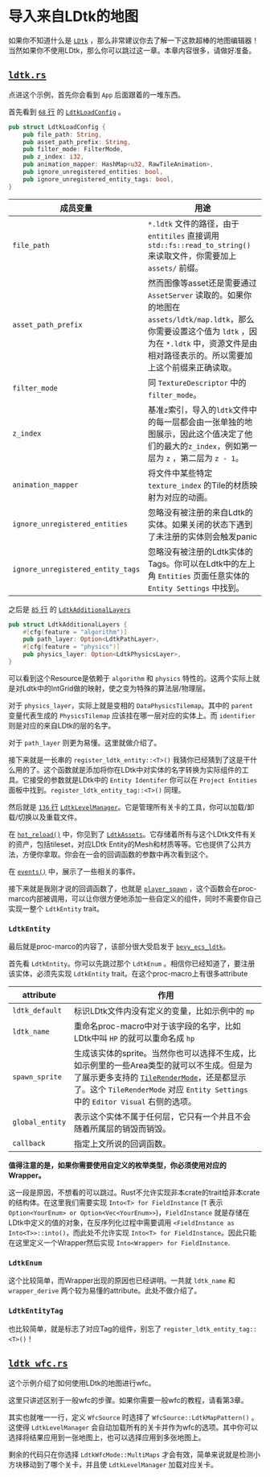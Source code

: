 # 导入来自LDtk的地图

如果你不知道什么是 [`LDtk`](https://ldtk.io) ，那么非常建议你去了解一下这款超棒的地图编辑器！当然如果你不使用LDtk，那么你可以跳过这一章。本章内容很多，请做好准备。

## [`ldtk.rs`](https://github.com/443eb9/bevy_entitiles/blob/0.4.0/examples/ldtk.rs)

点进这个示例，首先你会看到 `App` 后面跟着的一堆东西。

首先看到 [`68` 行](https://github.com/443eb9/bevy_entitiles/blob/0.4.0/examples/ldtk.rs#L68) 的 [`LdtkLoadConfig`](https://github.com/443eb9/bevy_entitiles/blob/0.4.0/src/ldtk/resources.rs#L304) 。

```rust
pub struct LdtkLoadConfig {
    pub file_path: String,
    pub asset_path_prefix: String,
    pub filter_mode: FilterMode,
    pub z_index: i32,
    pub animation_mapper: HashMap<u32, RawTileAnimation>,
    pub ignore_unregistered_entities: bool,
    pub ignore_unregistered_entity_tags: bool,
}
```

| 成员变量                          | 用途                                                                                                                                                                                                      |
| --------------------------------- | --------------------------------------------------------------------------------------------------------------------------------------------------------------------------------------------------------- |
| `file_path`                       | `*.ldtk` 文件的路径，由于 `entitiles` 直接调用 `std::fs::read_to_string()` 来读取文件，你需要加上 `assets/` 前缀。                                                                                        |
| `asset_path_prefix`               | 然而图像等asset还是需要通过 `AssetServer` 读取的。如果你的地图在 `assets/ldtk/map.ldtk`，那么你需要设置这个值为 `ldtk` ，因为在 `*.ldtk` 中，资源文件是由相对路径表示的。所以需要加上这个前缀来正确读取。 |
| `filter_mode`                     | 同 `TextureDescriptor` 中的 `filter_mode`。                                                                                                                                                               |
| `z_index`                         | 基准`z`索引，导入的`ldtk`文件中的每一层都会由一张单独的地图展示，因此这个值决定了他们的最大的`z_index`，例如第一层为 `z` ，第二层为 `z - 1`。                                                             |
| `animation_mapper`                | 将文件中某些特定 `texture_index` 的Tile的材质映射为对应的动画。                                                                                                                                           |
| `ignore_unregistered_entities`    | 忽略没有被注册的来自Ldtk的实体。如果关闭的状态下遇到了未注册的实体则会触发panic                                                                                                                           |
| `ignore_unregistered_entity_tags` | 忽略没有被注册的Ldtk实体的Tags。你可以在Ldtk中的左上角 `Entities` 页面任意实体的 `Entity Settings` 中找到。                                                                                               |

之后是 [`85` 行](https://github.com/443eb9/bevy_entitiles/blob/0.4.0/examples/ldtk.rs#L85C26-L85C47) 的 [`LdtkAdditionalLayers`](https://github.com/443eb9/bevy_entitiles/blob/0.4.0/src/ldtk/resources.rs#L296)

```rust
pub struct LdtkAdditionalLayers {
    #[cfg(feature = "algorithm")]
    pub path_layer: Option<LdtkPathLayer>,
    #[cfg(feature = "physics")]
    pub physics_layer: Option<LdtkPhysicsLayer>,
}
```

可以看到这个Resource是依赖于 `algorithm` 和 `physics` 特性的。这两个实际上就是对Ldtk中的IntGrid做的映射，使之变为特殊的算法层/物理层。

对于 `physics_layer`，实际上就是变相的 `DataPhysicsTilemap`。其中的 `parent` 变量代表生成的 `PhysicsTilemap` 应该挂在哪一层对应的实体上。而 `identifier` 则是对应的来自LDtk的层的名字。

对于 `path_layer` 则更为易懂。这里就做介绍了。

接下来就是一长串的 `register_ldtk_entity::<T>()` 我猜你已经猜到了这是干什么用的了。这个函数就是添加将你在LDtk中对实体的名字转换为实际组件的工具。它接受的参数就是LDtk中的 `Entity Identifer` 你可以在 `Project Entities` 面板中找到。`register_ldtk_entity_tag::<T>()` 同理。

然后就是 [`136` 行](https://github.com/443eb9/bevy_entitiles/blob/0.4.0/examples/ldtk.rs#L136) [`LdtkLevelManager`](https://github.com/443eb9/bevy_entitiles/blob/0.4.0/src/ldtk/resources.rs#L317)。它是管理所有关卡的工具，你可以加载/卸载/切换以及重载文件。

在 [`hot_reload()`](https://github.com/443eb9/bevy_entitiles/blob/0.4.0/examples/ldtk.rs#L154) 中，你见到了 [`LdtkAssets`](https://github.com/443eb9/bevy_entitiles/blob/0.4.0/src/ldtk/resources.rs#L95)。它存储着所有与这个LDtk文件有关的资产，包括tileset，对应LDtk Entity的Mesh和材质等等。它也提供了公共方法，方便你拿取。你会在一会的回调函数的参数中再次看到这个。

在 [`events()`](https://github.com/443eb9/bevy_entitiles/blob/0.4.0/examples/ldtk.rs#L178) 中，展示了一些相关的事件。

接下来就是我刚才说的回调函数了，也就是 [`player_spawn`](https://github.com/443eb9/bevy_entitiles/blob/0.4.0/examples/ldtk.rs#L215) ，这个函数会在proc-marco内部被调用，可以让你很方便地添加一些自定义的组件，同时不需要你自己实现一整个 `LdtkEntity` trait。

### `LdtkEntity`

最后就是proc-marco的内容了，该部分很大受启发于 [`bevy_ecs_ldtk`](https://github.com/Trouv/bevy_ecs_ldtk)。

首先看 `LdtkEntity`。你可以先跳过那个 `LdtkEnum` 。相信你已经知道了，要注册该实体，必须先实现 `LdtkEntity` trait。在这个proc-macro上有很多attribute

| attribute       | 作用                                                                                                                                                                                                                                                                                                    |
| --------------- | ------------------------------------------------------------------------------------------------------------------------------------------------------------------------------------------------------------------------------------------------------------------------------------------------------- |
| `ldtk_default`  | 标识LDtk文件内没有定义的变量，比如示例中的 `mp`                                                                                                                                                                                                                                                         |
| `ldtk_name`     | 重命名proc-macro中对于该字段的名字，比如LDtk中叫 `HP` 的就可以重命名成 `hp`                                                                                                                                                                                                                             |
| `spawn_sprite`  | 生成该实体的sprite。当然你也可以选择不生成，比如示例里的一些Area类型的就可以不生成。但是为了展示更多支持的 [`TileRenderMode`](https://github.com/443eb9/bevy_entitiles/blob/0.4.0/src/ldtk/sprite.rs#L55)，还是都显示了。这个 `TileRenderMode` 对应 `Entity Settings` 中的 `Editor Visual` 右侧的选项。 |
| `global_entity` | 表示这个实体不属于任何层，它只有一个并且不会随着所属层的销毁而销毁。                                                                                                                                                                                                                                    |
| `callback`      | 指定上文所说的回调函数。                                                                                                                                                                                                                                                                                |

**值得注意的是，如果你需要使用自定义的枚举类型，你必须使用对应的Wrapper。**

这一段是原因，不想看的可以跳过。Rust不允许实现非本crate的trait给非本crate的结构体。在这里我们需要实现 `Into<T> for FieldInstance` (`T` 表示 `Option<YourEnum> or Option<Vec<YourEnum>>`)，`FieldInstance` 就是存储在LDtk中定义的值的对象，在反序列化过程中需要调用 `<FieldInstance as Into<T>>::into()`，而此处不允许实现 `Into<T> for FieldInstance`。因此只能在这里定义一个Wrapper然后实现 `Into<Wrapper> for FieldInstance`.

### `LdtkEnum`

这个比较简单，而Wrapper出现的原因也已经讲明。一共就 `ldtk_name` 和 `wrapper_derive` 两个较为易懂的attribute。此处不做介绍了。

### `LdtkEntityTag`

也比较简单，就是标志了对应Tag的组件，别忘了 `register_ldtk_entity_tag::<T>()`！

## [`ldtk_wfc.rs`](https://github.com/443eb9/bevy_entitiles/blob/0.4.0/examples/ldtk_wfc.rs)

这个示例介绍了如何使用LDtk的地图进行wfc。

这里只讲述区别于一般wfc的步骤。如果你需要一般wfc的教程，请看第3章。

其实也就唯一一行，定义 `WfcSource` 时选择了 `WfcSource::LdtkMapPattern()` 。这使得 `LdtkLevelManager` 会自动加载所有的关卡并作为wfc的选项。其中你可以选择将结果应用到一张地图上，也可以选择应用到多张地图上。

剩余的代码只在你选择 `LdtkWfcMode::MultiMaps` 才会有效，简单来说就是检测小方块移动到了哪个关卡，并且使 `LdtkLevelManager` 加载对应关卡。
